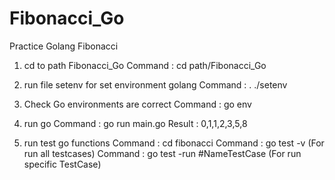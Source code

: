 # Fibonacci_Go
Practice Golang Fibonacci


1. cd to path Fibonacci_Go
Command : cd path/Fibonacci_Go

2. run file setenv for set environment golang
Command : . ./setenv

3. Check Go environments are correct
Command : go env

4. run go
Command : go run main.go
Result : 0,1,1,2,3,5,8

5. run test go functions
Command : cd fibonacci
Command : go test -v (For run all testcases)
Command : go test -run #NameTestCase (For run specific TestCase)